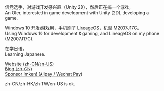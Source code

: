 信竞选手，对游戏开发感兴趣（Unity 2D），然后正在搞一个游戏。\
An OIer, interested in game development with Unity (2D), developing a game.

Windows 10 开发/游戏用，手机刷了 LineageOS，机型 M2007J17C。\
Using Windows 10 for development & gaming, and LineageOS on my phone (M2007J17C).

在学日语。\
Learning Japanese.

[Website (zh-CN/en-US)](https://imken.moe/)\
[Blog (zh-CN)](https://blog.immccn123.xyz/)\
[Sponsor Imken! (Alipay / Wechat Pay)](https://sponsor.imken.moe/)

zh-CN/zh-HK/zh-TW/en-US is ok.
